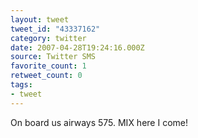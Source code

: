 ```yaml
---
layout: tweet
tweet_id: "43337162"
category: twitter
date: 2007-04-28T19:24:16.000Z
source: Twitter SMS
favorite_count: 1
retweet_count: 0
tags:
- tweet
---
```


On board us airways 575. MIX here I come!
